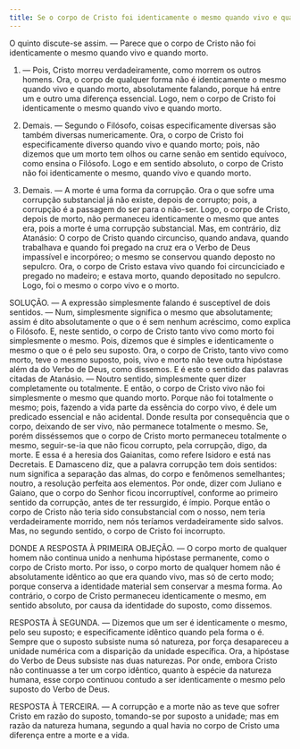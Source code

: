 ```yaml
---
title: Se o corpo de Cristo foi identicamente o mesmo quando vivo e quando morto
---
```


O quinto discute-se assim. — Parece que o corpo de Cristo não foi identicamente o mesmo quando vivo e quando morto.  

1. — Pois, Cristo morreu verdadeiramente, como morrem os outros homens. Ora, o corpo de qualquer forma não é identicamente o mesmo quando vivo e quando morto, absolutamente falando, porque há entre um e outro uma diferença essencial. Logo, nem o corpo de Cristo foi identicamente o mesmo quando vivo e quando morto.  

2. Demais. — Segundo o Filósofo, coisas especificamente diversas são também diversas numericamente. Ora, o corpo de Cristo foi especificamente diverso quando vivo e quando morto; pois, não dizemos que um morto tem olhos ou carne senão em sentido equívoco, como ensina o Filósofo. Logo e em sentido absoluto, o corpo de Cristo não foi identicamente o mesmo, quando vivo e quando morto.  

3. Demais. — A morte é uma forma da corrupção. Ora o que sofre uma corrupção substancial já não existe, depois de corrupto; pois, a corrupção é a passagem do ser para o não-ser. Logo, o corpo de Cristo, depois de morto, não permaneceu identicamente o mesmo que antes era, pois a morte é uma corrupção substancial. Mas, em contrário, diz Atanásio: O corpo de Cristo quando circunciso, quando andava, quando trabalhava e quando foi pregado na cruz era o Verbo de Deus impassível e incorpóreo; o mesmo se conservou quando deposto no sepulcro. Ora, o corpo de Cristo estava vivo quando foi circunciciado e pregado no madeiro; e estava morto, quando depositado no sepulcro. Logo, foi o mesmo o corpo vivo e o morto.  

SOLUÇÃO. — A expressão simplesmente falando é susceptível de dois sentidos. — Num, simplesmente significa o mesmo que absolutamente; assim é dito absolutamente o que o é sem nenhum acréscimo, como explica o Filósofo. E, neste sentido, o corpo de Cristo tanto vivo como morto foi simplesmente o mesmo. Pois, dizemos que é simples e identicamente o mesmo o que o é pelo seu suposto. Ora, o corpo de Cristo, tanto vivo como morto, teve o mesmo suposto, pois, vivo e morto não teve outra hipóstase além da do Verbo de Deus, como dissemos. E é este o sentido das palavras citadas de Atanásio. — Noutro sentido, simplesmente quer dizer completamente ou totalmente. E então, o corpo de Cristo vivo não foi simplesmente o mesmo que quando morto. Porque não foi totalmente o mesmo; pois, fazendo a vida parte da essência do corpo vivo, é dele um predicado essencial e não acidental. Donde resulta por consequência que o corpo, deixando de ser vivo, não permanece totalmente o mesmo. Se, porém disséssemos que o corpo de Cristo morto permaneceu totalmente o mesmo, seguir-se-ia que não ficou corrupto, pela corrupção, digo, da morte. E essa é a heresia dos Gaianitas, como refere Isidoro e está nas Decretais. E Damasceno diz, que a palavra corrupção tem dois sentidos: num significa a separação das almas, do corpo e fenômenos semelhantes; noutro, a resolução perfeita aos elementos. Por onde, dizer com Juliano e Gaiano, que o corpo do Senhor ficou incorruptível, conforme ao primeiro sentido da corrupção, antes de ter ressurgido, é ímpio. Porque então o corpo de Cristo não teria sido consubstancial com o nosso, nem teria verdadeiramente morrido, nem nós teríamos verdadeiramente sido salvos. Mas, no segundo sentido, o corpo de Cristo foi incorrupto.  

DONDE A RESPOSTA À PRIMEIRA OBJEÇÃO. — O corpo morto de qualquer homem não continua unido a nenhuma hipóstase permanente, como o corpo de Cristo morto. Por isso, o corpo morto de qualquer homem não é absolutamente idêntico ao que era quando vivo, mas só de certo modo; porque conserva a identidade material sem conservar a mesma forma. Ao contrário, o corpo de Cristo permaneceu identicamente o mesmo, em sentido absoluto, por causa da identidade do suposto, como dissemos.  

RESPOSTA À SEGUNDA. — Dizemos que um ser é identicamente o mesmo, pelo seu suposto; e especificamente idêntico quando pela forma o é. Sempre que o suposto subsiste numa só natureza, por força desapareceu a unidade numérica com a disparição da unidade específica. Ora, a hipóstase do Verbo de Deus subsiste nas duas naturezas. Por onde, embora Cristo não continuasse a ter um corpo idêntico, quanto à espécie da natureza humana, esse corpo continuou contudo a ser identicamente o mesmo pelo suposto do Verbo de Deus.  

RESPOSTA À TERCEIRA. — A corrupção e a morte não as teve que sofrer Cristo em razão do suposto, tomando-se por suposto a unidade; mas em razão da natureza humana, segundo a qual havia no corpo de Cristo uma diferença entre a morte e a vida.